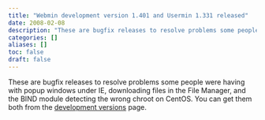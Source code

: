 ```yaml
---
title: "Webmin development version 1.401 and Usermin 1.331 released"
date: 2008-02-08
description: "These are bugfix releases to resolve problems some people were having with popup windows under..."
categories: []
aliases: []
toc: false
draft: false
---
```

These are bugfix releases to resolve problems some people were having with popup windows under IE, downloading files in the File Manager, and the BIND module detecting the wrong chroot on CentOS. You can get them both from the [development versions][1] page.

  [1]: devel.html
